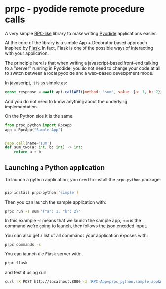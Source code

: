 # prpc - pyodide remote procedure calls

A very simple [RPC-like](rpc) library to make writing [Pyodide](pyodide) applications easier.

At the core of the library is a simple App + Decorator based approach inspired by 
[Flask](flask). In fact, Flask is one of the possible ways of interacting with your 
application.

The principle here is that when writing a javascript-based front-end talking to a "server" running
in Pyodide, you do not need to change your code at all to switch between a local pyodide 
and a web-based development mode.

In javascript, it is as simple as:

```javascript
const response = await api.callAPI({method: 'sum', value: {a: 1, b: 2}});
```

And you do not need to know anything about the underlying implementation.

On the Python side it is the same:

```python
from prpc_python import RpcApp
app = RpcApp("Sample App")


@app.call(name='sum')
def sum_two(a: int, b: int) -> int:
    return a + b
```

## Launching a Python application

To launch a python application, you need to install the `prpc-python` package:

```bash

pip install prpc-python['simple']

```

Then you can launch the sample application with:

```bash
prpc run -s sum '{"a": 1, "b": 2}' 
```

In this example -s means that we launch the sample app, `sum` is the command we're going to launch,
then follows the json encoded input.

You can also get a list of all commands your application exposes with:

```bash
prpc commands -s
```

You can launch the Flask server with:

```bash
prpc flask
```

and test it using curl:

```bash 
curl -X POST http://localhost:8000 -d 'RPC-App=prpc_python.sample:app&method=sum&value={"a": 1, "b": 2}'   
```
[flask]: https://flask.palletsprojects.com/
[pyodide]: https://pyodide.org/en/stable/
[rpc]: https://en.wikipedia.org/wiki/Remote_procedure_call
